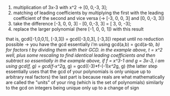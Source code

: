 1) multiplication of 3x-3 with x^2 -> [0, 0,-3, 3];
2) matching of leading coefficients by multiplying the first with the leading coefficient of the second and vice versa (-> [-3, 0, 0, 3] and [0, 0,-3, 3])
3) take the difference [-3, 0, 0, 3] - [0, 0,-3, 3] = [ 3, 0, -3];
4) replace the larger polynomial (here [-1, 0, 0, 1]) with this result

that is, gcd([-1,0,0,1], [-3,3]) = gcd([-3,0,3], [-3,3])
repeat until no reduction possible -> you have the gcd
essentially i'm using gcd(a,b) = gcd(a-t*b, b) for factors t by dividing them with their GCD.
in the example above, t = x^2
well, plus some rescaling to find identical leading coefficients and then subtract
so essentially in the example above,
if f = x^3-1 and g = 3x-3, i am using gcd(f, g) = gcd(f-x^2*g, g) = gcd((-3)*f-(-1)*x^2*g, g)
(the latter step essentially uses that the gcd of your polynomials is only unique up to arbitrary real factors)
the last part is because reals are what mathematically are called the "units" of your ring (which is the set of polynomials)
similarly to the gcd on integers being unique only up to a change of sign
